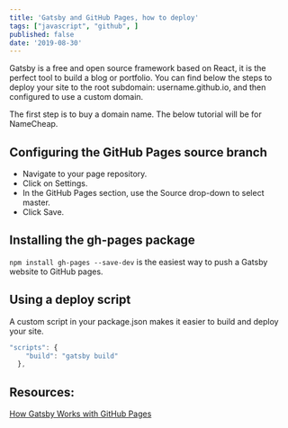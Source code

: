 ```yaml
---
title: 'Gatsby and GitHub Pages, how to deploy'
tags: ["javascript", "github", ]
published: false
date: '2019-08-30'
---
```


Gatsby is a free and open source framework based on React, it is the perfect tool to build a blog or portfolio. You can find below the steps to deploy your site to the root subdomain: username.github.io, and then configured to use a custom domain.


The first step is to buy a domain name. The below tutorial will be for NameCheap.

## Configuring the GitHub Pages source branch

- Navigate to your page repository.
- Click on Settings.
- In the GitHub Pages section, use the Source drop-down to select master.
- Click Save.

## Installing the gh-pages package

`npm install gh-pages --save-dev` is the easiest way to push a Gatsby website to GitHub pages.

## Using a deploy script

A custom script in your package.json makes it easier to build and deploy your site.

```js
"scripts": {
    "build": "gatsby build"
  },
```


## Resources:
[How Gatsby Works with GitHub Pages](https://www.gatsbyjs.org/docs/how-gatsby-works-with-github-pages/)
